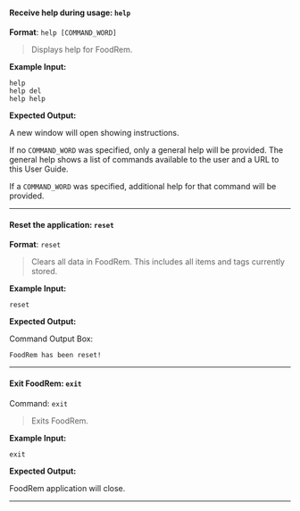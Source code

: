 <!-- markdownlint-disable-file first-line-h1 -->

#### Receive help during usage: `help`

**Format**: `help [COMMAND_WORD]`

> Displays help for FoodRem.

**Example Input:**
```text
help
help del
help help
```

**Expected Output:**

A new window will open showing instructions.

If no `COMMAND_WORD` was specified, only a general help will be provided.
The general help shows a list of commands available to the user and a URL to this User Guide.

If a `COMMAND_WORD` was specified, additional help for that command will be provided.

--- 

#### Reset the application: `reset`
**Format**: `reset`

> Clears all data in FoodRem. This includes all items and tags currently stored.

**Example Input:**

```text
reset
```
**Expected Output:**

Command Output Box:
```text
FoodRem has been reset!
```
___

#### Exit FoodRem: `exit`

Command: `exit`

> Exits FoodRem.

**Example Input:**

```text
exit
```

**Expected Output:**

FoodRem application will close.

---
